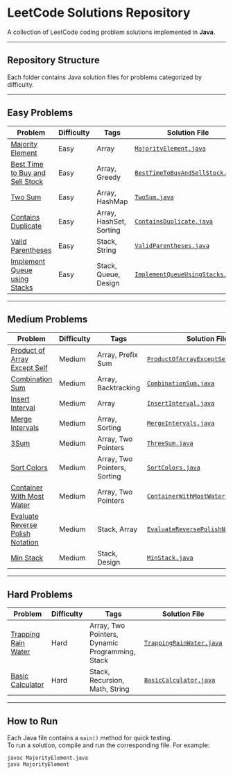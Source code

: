 # LeetCode Solutions Repository

A collection of LeetCode coding problem solutions implemented in **Java**.

---

## Repository Structure

Each folder contains Java solution files for problems categorized by difficulty.

---

## Easy Problems

| Problem                                                                                           | Difficulty | Tags                    | Solution File                                                           |
| ------------------------------------------------------------------------------------------------- | ---------- | ----------------------- | ----------------------------------------------------------------------- |
| [Majority Element](https://leetcode.com/problems/majority-element/)                               | Easy       | Array                   | [`MajorityElement.java`](easy/MajorityElement.java)                     |
| [Best Time to Buy and Sell Stock](https://leetcode.com/problems/best-time-to-buy-and-sell-stock/) | Easy       | Array, Greedy           | [`BestTimeToBuyAndSellStock.java`](easy/BestTimeToBuyAndSellStock.java) |
| [Two Sum](https://leetcode.com/problems/two-sum/)                                                 | Easy       | Array, HashMap          | [`TwoSum.java`](easy/TwoSum.java)                                       |
| [Contains Duplicate](https://leetcode.com/problems/contains-duplicate/)                           | Easy       | Array, HashSet, Sorting | [`ContainsDuplicate.java`](easy/ContainsDuplicate.java)                 |
| [Valid Parentheses](https://leetcode.com/problems/valid-parentheses/)                             | Easy       | Stack, String           | [`ValidParentheses.java`](easy/ValidParentheses.java)                   |
| [Implement Queue using Stacks](https://leetcode.com/problems/implement-queue-using-stacks/) | Easy | Stack, Queue, Design | [`ImplementQueueUsingStacks.java`](easy/ImplementQueueUsingStacks.java) |


---

## Medium Problems

| Problem                                                                                     | Difficulty | Tags                         | Solution File                                                           |
| ------------------------------------------------------------------------------------------- | ---------- | ---------------------------- | ----------------------------------------------------------------------- |
| [Product of Array Except Self](https://leetcode.com/problems/product-of-array-except-self/) | Medium     | Array, Prefix Sum            | [`ProductOfArrayExceptSelf.java`](medium/ProductOfArrayExceptSelf.java) |
| [Combination Sum](https://leetcode.com/problems/combination-sum/)                           | Medium     | Array, Backtracking          | [`CombinationSum.java`](medium/CombinationSum.java)                     |
| [Insert Interval](https://leetcode.com/problems/insert-interval/)                           | Medium     | Array                        | [`InsertInterval.java`](medium/InsertInterval.java)                     |
| [Merge Intervals](https://leetcode.com/problems/merge-intervals/)                           | Medium     | Array, Sorting               | [`MergeIntervals.java`](medium/MergeIntervals.java)                     |
| [3Sum](https://leetcode.com/problems/3sum/)                                                 | Medium     | Array, Two Pointers          | [`ThreeSum.java`](medium/ThreeSum.java)                                 |
| [Sort Colors](https://leetcode.com/problems/sort-colors/)                                   | Medium     | Array, Two Pointers, Sorting | [`SortColors.java`](medium/SortColors.java)                             |
| [Container With Most Water](https://leetcode.com/problems/container-with-most-water/)       | Medium     | Array, Two Pointers          | [`ContainerWithMostWater.java`](medium/ContainerWithMostWater.java)     |
| [Evaluate Reverse Polish Notation](https://leetcode.com/problems/evaluate-reverse-polish-notation/) | Medium | Stack, Array | [`EvaluateReversePolishNotation.java`](medium/EvaluateReversePolishNotation.java) |
| [Min Stack](https://leetcode.com/problems/min-stack/) | Medium | Stack, Design | [`MinStack.java`](medium/MinStack.java) |

---
## Hard Problems

| Problem                                                                                     | Difficulty | Tags                         | Solution File                                                           |
| ------------------------------------------------------------------------------------------- | ---------- | ---------------------------- | ----------------------------------------------------------------------- |
| [Trapping Rain Water](https://leetcode.com/problems/trapping-rain-water/) | Hard | Array, Two Pointers, Dynamic Programming, Stack | [`TrappingRainWater.java`](hard/TrappingRainWater.java) |
| [Basic Calculator](https://leetcode.com/problems/basic-calculator/) | Hard | Stack, Recursion, Math, String | [`BasicCalculator.java`](hard/BasicCalculator.java) |



---

## How to Run

Each Java file contains a `main()` method for quick testing.  
To run a solution, compile and run the corresponding file. For example:

```bash
javac MajorityElement.java
java MajorityElement
```
